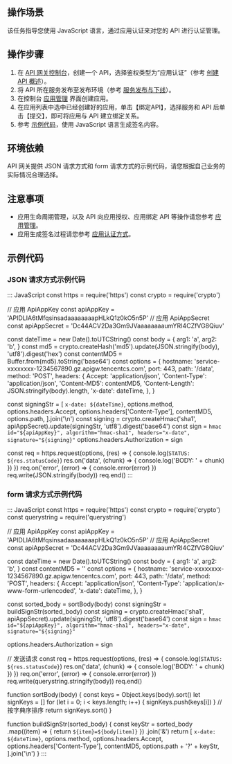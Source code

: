 ## 操作场景

该任务指导您使用 JavaScript 语言，通过应用认证来对您的 API 进行认证管理。

## 操作步骤

1. 在 [API 网关控制台](https://console.cloud.tencent.com/apigateway/index?rid=1)，创建一个 API，选择鉴权类型为“应用认证”（参考 [创建 API 概述](https://cloud.tencent.com/document/product/628/11795)）。
2. 将 API 所在服务发布至发布环境（参考 [服务发布与下线](https://cloud.tencent.com/document/product/628/11809)）。
3. 在控制台 [应用管理](https://console.cloud.tencent.com/apigateway/app) 界面创建应用。
4. 在应用列表中选中已经创建好的应用，单击【绑定API】，选择服务和 API 后单击【提交】，即可将应用与 API 建立绑定关系。
5. 参考 [示例代码](#示例代码)，使用 JavaScript 语言生成签名内容。

## 环境依赖

API 网关提供 JSON 请求方式和 form 请求方式的示例代码，请您根据自己业务的实际情况合理选择。

## 注意事项

- 应用生命周期管理，以及 API 向应用授权、应用绑定 API 等操作请您参考 [应用管理](https://cloud.tencent.com/document/product/628/55087)。
- 应用生成签名过程请您参考 [应用认证方式](https://cloud.tencent.com/document/product/628/55088)。

## 示例代码[](id:示例代码)

### JSON 请求方式示例代码

<dx-codeblock>
:::  JavaScript
const https = require('https')
const crypto = require('crypto')

// 应用 ApiAppKey
const apiAppKey = 'APIDLIA6tMfqsinsadaaaaaaaapHLkQ1z0kO5n5P'
// 应用 ApiAppSecret
const apiAppSecret = 'Dc44ACV2Da3Gm9JVaaaaaaaaumYRI4CZfVG8Qiuv'

const dateTime = new Date().toUTCString()
const body = {
  arg1: 'a',
  arg2: 'b',
}
const md5 = crypto.createHash('md5').update(JSON.stringify(body), 'utf8').digest('hex')
const contentMD5 = Buffer.from(md5).toString('base64')
const options = {
  hostname: 'service-xxxxxxxx-1234567890.gz.apigw.tencentcs.com',
  port: 443,
  path: '/data',
  method: 'POST',
  headers: {
    Accept: 'application/json',
    'Content-Type': 'application/json',
    'Content-MD5': contentMD5,
    'Content-Length': JSON.stringify(body).length,
    'x-date': dateTime,
  },
}

const signingStr = [
  `x-date: ${dateTime}`,
  options.method,
  options.headers.Accept,
  options.headers['Content-Type'],
  contentMD5,
  options.path,
].join('\n')
const signing = crypto.createHmac('sha1', apiAppSecret).update(signingStr, 'utf8').digest('base64')
const sign = `hmac id="${apiAppKey}", algorithm="hmac-sha1", headers="x-date", signature="${signing}"`
options.headers.Authorization = sign

const req = https.request(options, (res) => {
  console.log(`STATUS: ${res.statusCode}`)
  res.on('data', (chunk) => {
    console.log('BODY: ' + chunk)
  })
})
req.on('error', (error) => {
  console.error(error)
})
req.write(JSON.stringify(body))
req.end()
:::
</dx-codeblock>



### form 请求方式示例代码

<dx-codeblock>
:::  JavaScript
const https = require('https')
const crypto = require('crypto')
const querystring = require('querystring')

// 应用 ApiAppKey
const apiAppKey = 'APIDLIA6tMfqsinsadaaaaaaaapHLkQ1z0kO5n5P'
// 应用 ApiAppSecret
const apiAppSecret = 'Dc44ACV2Da3Gm9JVaaaaaaaaumYRI4CZfVG8Qiuv'

const dateTime = new Date().toUTCString()
const body = {
  arg1: 'a',
  arg2: 'b',
}
const contentMD5 = ''
const options = {
  hostname: 'service-xxxxxxxx-1234567890.gz.apigw.tencentcs.com',
  port: 443,
  path: '/data',
  method: 'POST',
  headers: {
    Accept: 'application/json',
    'Content-Type': 'application/x-www-form-urlencoded',
    'x-date': dateTime,
  },
}

const sorted_body = sortBody(body)
const signingStr = buildSignStr(sorted_body)
const signing = crypto.createHmac('sha1', apiAppSecret).update(signingStr, 'utf8').digest('base64')
const sign = `hmac id="${apiAppKey}", algorithm="hmac-sha1", headers="x-date", signature="${signing}"`

options.headers.Authorization = sign

// 发送请求
const req = https.request(options, (res) => {
  console.log(`STATUS: ${res.statusCode}`)
  res.on('data', (chunk) => {
    console.log('BODY: ' + chunk)
  })
})
req.on('error', (error) => {
  console.error(error)
})
req.write(querystring.stringify(body))
req.end()

function sortBody(body) {
  const keys = Object.keys(body).sort()
  let signKeys = []
  for (let i = 0; i < keys.length; i++) {
    signKeys.push(keys[i])
  }
  // 按字典序排序
  return signKeys.sort()
}

function buildSignStr(sorted_body) {
  const keyStr = sorted_body
    .map((item) => {
      return `${item}=${body[item]}`
    })
    .join('&')
  return [
    `x-date: ${dateTime}`,
    options.method,
    options.headers.Accept,
    options.headers['Content-Type'],
    contentMD5,
    options.path + '?' + keyStr,
  ].join('\n')
}
:::
</dx-codeblock>

